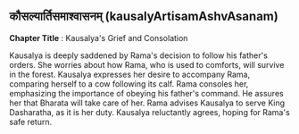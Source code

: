 ## कौसल्यार्तिसमाश्वासनम् (kausalyArtisamAshvAsanam)
**Chapter Title** : Kausalya's Grief and Consolation

Kausalya is deeply saddened by Rama's decision to follow his father's orders. She worries about how Rama, who is used to comforts, will survive in the forest. Kausalya expresses her desire to accompany Rama, comparing herself to a cow following its calf. Rama consoles her, emphasizing the importance of obeying his father's command. He assures her that Bharata will take care of her. Rama advises Kausalya to serve King Dasharatha, as it is her duty. Kausalya reluctantly agrees, hoping for Rama's safe return.
